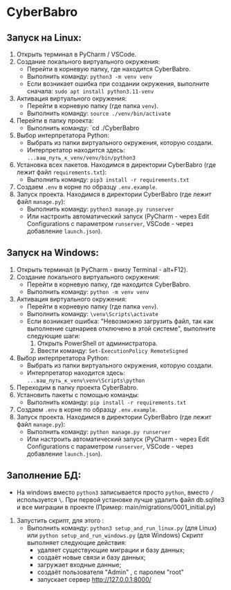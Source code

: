 # CyberBabro

## Запуск на Linux:

1. Открыть терминал в PyCharm / VSCode.
2. Создание локального виртуального окружения:
   - Перейти в корневую папку, где находится CyberBabro.
   - Выполнить команду: `python3 -m venv venv`
   - Если возникает ошибка при создании окружения, выполните сначала:
     `sudo apt install python3.11-venv`
3. Активация виртуального окружения:
   - Перейти в корневую папку (где папка `venv`).
   - Выполнить команду: `source ./venv/bin/activate`
4. Перейти в папку проекта:
   - Выполнить команду: `cd ./CyberBabro
5. Выбор интерпретатора Python:
   - Выбрать из папки виртуального окружения, которую создали.
   - Интерпретатор находится здесь: `...ваш_путь_к_venv/venv/bin/python3`
6. Установка всех пакетов. Находимся в директории CyberBabro (где лежит файл `requirements.txt`):
   - Выполнить команду: `pip3 install -r requirements.txt`
7. Создаем `.env` в корне по образцу `.env.example`.
8. Запуск проекта. Находимся в директории CyberBabro (где лежит файл `manage.py`):
   - Выполнить команду: `python3 manage.py runserver`
   - Или настроить автоматический запуск (PyCharm - через Edit Configurations с параметром `runserver`, VSCode - через добавление `launch.json`).

## Запуск на Windows:

1. Открыть терминал (в PyCharm - внизу Terminal - alt+F12).
2. Создание локального виртуального окружения:
   - Перейти в корневую папку, где находится CyberBabro.
   - Выполнить команду: `python -m venv venv`
3. Активация виртуального окружения:
   - Перейти в корневую папку (где папка `venv`).
   - Выполнить команду: `\venv\Scripts\activate`
   - Если возникает ошибка: "Невозможно загрузить файл, так как выполнение сценариев отключено в этой системе", выполните следующие шаги:
     1. Открыть PowerShell от администратора.
     2. Ввести команду:
        `Set-ExecutionPolicy RemoteSigned`
4. Выбор интерпретатора Python:
   - Выбрать из папки виртуального окружения, которую создали.
   - Интерпретатор находится здесь: `...ваш_путь_к_venv\venv\Scripts\python`
5. Переходим в папку проекта CyberBabro.
6. Установить пакеты с помощью команды:
   - Выполнить команду: `pip install -r requirements.txt`
7. Создаем `.env` в корне по образцу `.env.example`.
8. Запуск проекта. Находимся в директории CyberBabro (где лежит файл `manage.py`):
   - Выполнить команду: `python manage.py runserver`
   - Или настроить автоматический запуск (PyCharm - через Edit Configurations с параметром `runserver`, VSCode - через добавление `launch.json`).

## Заполнение БД:

- На windows вместо `python3` записывается просто `python`, вместо `/` используется `\`. При первой установке лучше удалить файл db.sqlite3 и все миграции в проекте (Пример: main/migrations/0001_initial.py)

1. Запустить скрипт, для этого :
   - Выполнить команду: `python3 setup_and_run_linux.py` (для Linux) или `python setup_and_run_windows.py` (для Windows)
     Скрипт выполняет следующие действия:
     - удаляет существующие миграции и базу данных;
     - создаёт новые связи и базу данных;
     - загружает входные данные;
     - создаёт пользователя "Admin" , с паролем "root"
     - запускает сервер http://127.0.0.1:8000/
